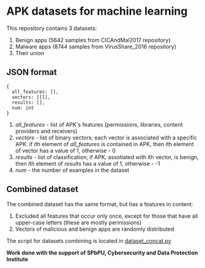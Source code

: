 # APK datasets for machine learning

This repository contains 3 datasets:
1. Benign apps (5642 samples from CICAndMal2017 repository)
2. Malware apps (8744 samples from VirusShare_2016 repository)
3. Their union

## JSON format

```
{
  all_features: [],
  vectors: [[]],
  results: [],
  num: int
}
```

1. *all_features* - list of APK's features (permissions, libraries, content providers and receivers)
2. *vectors* - list of binary vectors; each vector is associated with a specific APK: if *i*th element of *all_features* is contained in APK, then *i*th element of vector has a value of 1, otherwise - 0
3. *results* - list of classification; if APK, assotiated with *i*th vector, is benign, then *i*th element of *results* has a value of 1, otherwise - -1
4. *num* - the number of examples in the dataset

## Combined dataset

The combined dataset has the same format, but has a features in content:
1. Excluded all features that occur only once, except for those that have all upper-case letters (these are mostly permissions)
2. Vectors of malicious and benign apps are randomly distributed

The script for datasets combining is located in [dataset_concat.py](dataset_concat.py)

**Work done with the support of SPbPU, Cybersecurity and Data Protection Institute**
